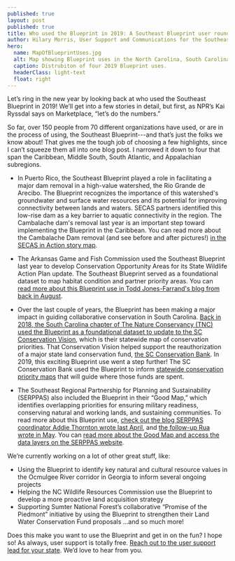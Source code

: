 ```yaml
---
published: true
layout: post
published: true
title: Who used the Blueprint in 2019: A Southeast Blueprint user roundup
author: Hilary Morris, User Support and Communications for the Southeast and South Atlantic Blueprints
hero:
  name: MapOfBlueprintUses.jpg
  alt: Map showing Blueprint uses in the North Carolina, South Carolina, Georgia, Alabama, Mississippi, Florida, Arkansas, and Puerto Rico.
  caption: Distrubiton of four 2019 Blueprint uses.
  headerClass: light-text
  float: right
---
```


Let’s ring in the new year by looking back at who used the Southeast Blueprint in 2019! We’ll get into a few stories in detail, but first, as NPR’s Kai Ryssdal says on Marketplace, “let’s do the numbers.”

So far, over 150 people from 70 different organizations have used, or are in the process of using, the Southeast Blueprint---and that’s just the folks we know about! That gives me the tough job of choosing a few highlights, since I can’t squeeze them all into one blog post. I narrowed it down to four that span the Caribbean, Middle South, South Atlantic, and Appalachian subregions. <!--more-->

- In Puerto Rico, the Southeast Blueprint played a role in facilitating a major dam removal in a high-value watershed, the Rio Grande de Arecibo. The Blueprint recognizes the importance of this watershed's groundwater and surface water resources and its potential for improving connectivity between lands and waters. SECAS partners identified this low-rise dam as a key barrier to aquatic connectivity in the region. The Cambalache dam's removal last year is an important step toward implementing the Blueprint in the Caribbean. You can read more about the Cambalache Dam removal (and see before and after pictures!) [in the SECAS in Action story map](http://secassoutheast.org/story-map).

- The Arkansas Game and Fish Commission used the Southeast Blueprint last year to develop Conservation Opportunity Areas for its State Wildlife Action Plan update. The Southeast Blueprint served as a foundational dataset to map habitat condition and partner priority areas. You can [read more about this Blueprint use in Todd Jones-Farrand's blog from back in August](http://secassoutheast.org/2019/08/27/Arkansas-Game-and-Fish-Commission-drafts-Conservation-Opportunity-Areas-using-the-Southeast-Blueprint.html).

- Over the last couple of years, the Blueprint has been making a major impact in guiding collaborative conservation in South Carolina. [Back in 2018, the South Carolina chapter of The Nature Conservancy (TNC) used the Blueprint as a foundational dataset to update to the SC Conservation Vision](https://www.southatlanticlcc.org/2018/08/29/the-nature-conservancy-in-south-carolina-uses-the-southeast-blueprint-to-identify-their-statewide-priorities/), which is their statewide map of conservation priorities. That Conservation Vision helped support the reauthorization of a major state land conservation fund, [the SC Conservation Bank](https://sccbank.sc.gov/). In 2019, this exciting Blueprint use went a step further! The SC Conservation Bank used the Blueprint to inform [statewide conservation priority maps](https://sccbank.sc.gov/sites/default/files/Documents/SCCB_Priority_Mapping_Report_June2019_opt.pdf) that will guide where those funds are spent. 

- The Southeast Regional Partnership for Planning and Sustainability (SERPPAS) also included the Blueprint in their “Good Map,” which identifies overlapping priorities for ensuring military readiness, conserving natural and working lands, and sustaining communities. To read more about this Blueprint use, [check out the blog SERPPAS coordinator Addie Thornton wrote last April](http://secassoutheast.org/2019/04/15/Developing-the-Good-Map-for-the-Southeast-Regional-Partnership-for-Planning-and-Sustainability.html), and [the follow-up Rua wrote in May](http://secassoutheast.org/2019/05/08/Improving-the-Blueprint-and-user-support-through-the-SERPPAS-Good-Map.html). You can [read more about the Good Map and access the data layers on the SERPPAS website](https://serppas.org/maps/).

We’re currently working on a lot of other great stuff, like:

- Using the Blueprint to identify key natural and cultural resource values in the Ocmulgee River corridor in Georgia to inform several ongoing projects
- Helping the NC Wildlife Resources Commission use the Blueprint to develop a more proactive land acquisition strategy
- Supporting Sumter National Forest’s collaborative “Promise of the Piedmont” initiative by using the Blueprint to strengthen their Land Water Conservation Fund proposals
…and so much more!

Does this make you want to use the Blueprint and get in on the fun? I hope so! As always, user support is totally free. [Reach out to the user support lead for your state](http://secassoutheast.org/contact). We’d love to hear from you.
